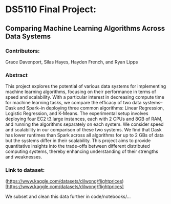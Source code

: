 # DS5110 Final Project:

## Comparing Machine Learning Algorithms Across Data Systems

### Contributors:
Grace Davenport, Silas Hayes, Hayden French, and Ryan Lipps

### Abstract
This project explores the potential of various data systems for implementing machine learning algorithms, focusing on their performance in terms of speed and scalability. With a particular interest in decreasing compute time for machine learning tasks, we compare the efficacy of two data systems–Dask and Spark–in deploying three common algorithms: Linear Regression, Logistic Regression, and K-Means. The experimental setup involves deploying four EC2 t3.large instances, each with 2 CPUs and 8GB of RAM, and running the algorithms separately on each system. We consider speed and scalability in our comparison of these two systems. We find that Dask has lower runtimes than Spark across all algorithms for up to 2 GBs of data but the systems differ in their scalability. This project aims to provide quantitative insights into the trade-offs between different distributed computing systems, thereby enhancing understanding of their strengths and weaknesses.

### Link to dataset:
(https://www.kaggle.com/datasets/dilwong/flightprices)[https://www.kaggle.com/datasets/dilwong/flightprices]

We subset and clean this data further in code/notebooks/...
